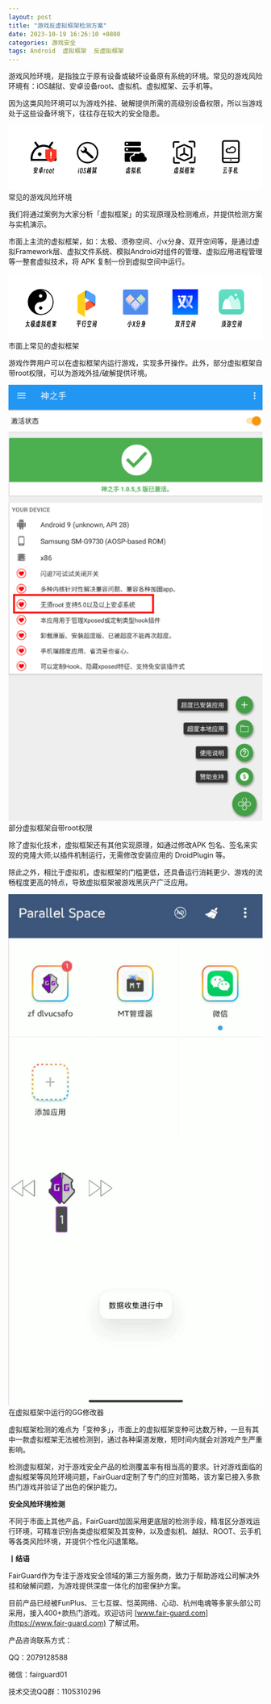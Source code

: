 ```yaml
---
layout: post
title: "游戏反虚拟框架检测方案"
date: 2023-10-19 16:26:10 +0800
categories: 游戏安全
tags: Android  虚拟框架  反虚拟框架
---
```


游戏风险环境，是指独立于原有设备或破坏设备原有系统的环境。常见的游戏风险环境有：iOS越狱、安卓设备root、虚拟机、虚拟框架、云手机等。<!-- more -->  

因为这类风险环境可以为游戏外挂、破解提供所需的高级别设备权限，所以当游戏处于这些设备环境下，往往存在较大的安全隐患。  

![315_21](/assets/res/202103/风险环境.png)  
常见的游戏风险环境  

我们将通过案例为大家分析「虚拟框架」的实现原理及检测难点，并提供检测方案与实机演示。  

市面上主流的虚拟框架，如：太极、须弥空间、小x分身、双开空间等，是通过虚拟Framework层、虚拟文件系统、模拟Android对组件的管理、虚拟应用进程管理等一整套虚拟技术，将 APK 复制一份到虚拟空间中运行。  

![315_21](/assets/res/202103/常见虚拟框架.png)  
市面上常见的虚拟框架  

游戏作弊用户可以在虚拟框架内运行游戏，实现多开操作。此外，部分虚拟框架自带root权限，可以为游戏外挂/破解提供环境。  

![315_21](/assets/res/202103/无需root.png)  
部分虚拟框架自带root权限  

除了虚拟化技术，虚拟框架还有其他实现原理，如通过修改APK 包名、签名来实现的克隆大师;以插件机制运行，无需修改安装应用的 DroidPlugin 等。  

除此之外，相比于虚拟机，虚拟框架的门槛更低，还具备运行消耗更少、游戏的流畅程度更高的特点，导致虚拟框架被游戏黑灰产广泛应用。  

![315_21](/assets/res/202103/演示.png)  
在虚拟框架中运行的GG修改器  

虚拟框架检测的难点为「变种多」，市面上的虚拟框架变种可达数万种，一旦有其中一款虚拟框架无法被检测到，通过各种渠道发散，短时间内就会对游戏产生严重影响。  

检测虚拟框架，对于游戏安全产品的检测覆盖率有相当高的要求。针对游戏面临的虚拟框架等风险环境问题，FairGuard定制了专门的应对策略，该方案已接入多款热门游戏并验证了出色的保护能力。  

**安全风险环境检测**  

不同于市面上其他产品，FairGuard加固采用更底层的检测手段，精准区分游戏运行环境，可精准识别各类虚拟框架及其变种，以及虚拟机、越狱、ROOT、云手机等各类风险环境，并提供个性化闪退策略。


**丨结语**  

FairGuard作为专注于游戏安全领域的第三方服务商，致力于帮助游戏公司解决外挂和破解问题，为游戏提供深度一体化的加密保护方案。  

目前产品已经被FunPlus、三七互娱、恺英网络、心动、杭州电魂等多家头部公司采用，接入400+款热门游戏。欢迎访问 [www.fair-guard.com](https://www.fair-guard.com) 了解试用。    

产品咨询联系方式：  

QQ：2079128588  

微信：fairguard01  

技术交流QQ群：1105310296  